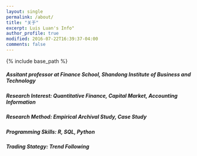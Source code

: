 ```yaml
---
layout: single
permalink: /about/
title: "关于"
excerpt: Luis Luan's Info"
author_profile: true
modified: 2016-07-22T16:39:37-04:00
comments: false
---
```


{% include base_path %}

##### Assitant professor at Finance School, Shandong Institute of Business and Technology

##### Research Interest: 	Quantitative Finance, Capital Market, Accounting Information

##### Research Method:		Empirical Archival Study, Case Study

##### Programming Skills:	R, SQL, Python

##### Trading Stategy:		Trend Following
